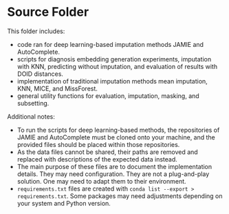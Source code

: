 # Source Folder

This folder includes:

- code ran for deep learning-based imputation methods JAMIE and AutoComplete. 
- scripts for diagnosis embedding generation experiments, imputation with KNN, predicting without imputation, and evaluation of results with DOID distances.
- implementation of traditional imputation methods mean imputation, KNN, MICE, and MissForest.
- general utility functions for evaluation, imputation, masking, and subsetting.

Additional notes:
- To run the scripts for deep learning-based methods, the repositories of JAMIE and AutoComplete must be cloned onto your machine, and the provided files should be placed within those repositories.
- As the data files cannot be shared, their paths are removed and replaced with descriptions of the expected data instead.
- The main purpose of these files are to document the implementation details. They may need configuration. They are not a plug-and-play solution. One may need to adapt them to their environment.
- `requirements.txt` files are created with `conda list --export > requirements.txt`. Some packages may need adjustments depending on your system and Python version.
